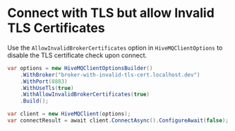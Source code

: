 # Connect with TLS but allow Invalid TLS Certificates

Use the `AllowInvalidBrokerCertificates` option in `HiveMQClientOptions` to disable the TLS certificate check upon connect.

```csharp
var options = new HiveMQClientOptionsBuilder()
    .WithBroker("broker-with-invalid-tls-cert.localhost.dev")
    .WithPort(8883)
    .WithUseTls(true)
    .WithAllowInvalidBrokerCertificates(true)
    .Build();

var client = new HiveMQClient(options);
var connectResult = await client.ConnectAsync().ConfigureAwait(false);
```
